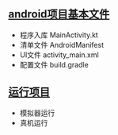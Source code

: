 
## [android项目基本文件](https://developer.android.google.cn/training/basics/firstapp/creating-project?hl=zh-cn)
* 程序入库 MainActivity.kt
* 清单文件 AndroidManifest
* UI文件  activity_main.xml
* 配置文件 build.gradle


## [运行项目](https://developer.android.google.cn/training/basics/firstapp/running-app?hl=zh-cn)
* 模拟器运行
* 真机运行


